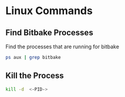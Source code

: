 # Linux Commands

## Find Bitbake Processes

Find the processes that are running for bitbake

```bash
ps aux | grep bitbake
```

## Kill the Process

```bash
kill -d  <-PID->
```